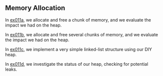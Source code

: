 ## Memory Allocation

In [ex011a](ex011a_alloc_and_free), we allocate and free a chunk of memory, and we evaluate the impact we had on the heap.

In [ex011b](ex011b_multiple_alloc_and_free), we allocate and free several chunks of memory, and we evaluate the impact we had on the heap.

In [ex011c](ex011c_linked_list), we implement a very simple linked-list structure using our DIY heap.

In [ex011d](ex011d_checking_for_leaks), we investigate the status of our heap, checking for potential leaks.
